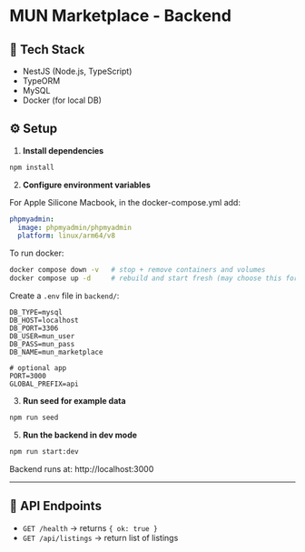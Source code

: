 # MUN Marketplace - Backend

## 🚀 Tech Stack
- NestJS (Node.js, TypeScript)
- TypeORM
- MySQL
- Docker (for local DB)

## ⚙️ Setup

1. **Install dependencies**
```bash
npm install
```

2. **Configure environment variables**

For Apple Silicone Macbook, in the docker-compose.yml add: 
```docker-compose.yml
phpmyadmin:
  image: phpmyadmin/phpmyadmin
  platform: linux/arm64/v8
```

To run docker: 
```bash
docker compose down -v   # stop + remove containers and volumes
docker compose up -d     # rebuild and start fresh (may choose this for first setup)
```

Create a `.env` file in `backend/`:
```env
DB_TYPE=mysql
DB_HOST=localhost
DB_PORT=3306
DB_USER=mun_user
DB_PASS=mun_pass
DB_NAME=mun_marketplace

# optional app
PORT=3000
GLOBAL_PREFIX=api
```

3. **Run seed for example data**
```bash
npm run seed
```


5. **Run the backend in dev mode**
```bash
npm run start:dev
```

Backend runs at: http://localhost:3000

---

## 🔌 API Endpoints

- `GET /health` → returns `{ ok: true }`
- `GET /api/listings` -> return list of listings